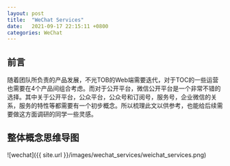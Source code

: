 ```yaml
---
layout: post
title:  "WeChat Services"
date:   2021-09-17 22:15:11 +0800
categories: WeChat
---
```


## 前言
随着团队所负责的产品发展，不光TOB的Web端需要迭代，对于TOC的一些运营也需要在4个产品间组合考虑。而对于公开平台，微信公开平台是一个非常不错的选择。其中关于公开平台，公众平台，公众号和订阅号，服务号，企业微信的关系，服务的特性等都需要有一个初步概念。所以梳理此文以供参考，也能给后续需要做这方面调研的同学一些灵感。

## 整体概念思维导图
![wechat]({{ site.url }}/images/wechat_services/weichat_services.png)


